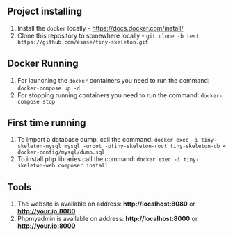 Project installing 
------------------

1. Install the `docker` locally - https://docs.docker.com/install/
1. Clone this repository to somewhere locally - `git clone -b test https://github.com/esase/tiny-skeleton.git`

Docker Running
--------------

1. For launching the `docker` containers you need to run the command: `docker-compose up -d`
1. For stopping running containers you need to run the command: `docker-compose stop`


First time running
-------------------
1. To import a database dump, call the command: `docker exec -i tiny-skeleton-mysql mysql -uroot -ptiny-skeleton-root tiny-skeleton-db < docker-config/mysql/dump.sql`
1. To install php libraries call the command: `docker exec -i tiny-skeleton-web composer install`

Tools
-----

1. The website is available on address: **http://localhost:8080** or **http://your.ip:8080**
1. Phpmyadmin is available on address: **http://localhost:8000** or **http://your.ip:8000**
